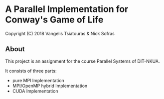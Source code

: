 # A Parallel Implementation for Conway's Game of Life

Copyright (C) 2018 Vangelis Tsiatouras & Nick Sofras

## About

This project is an assignment for the course Parallel Systems of DIT-NKUA.

It consists of three parts: <br />
* pure MPI Implementation <br />
* MPI/OpenMP hybrid Implementation <br />
* CUDA Implementation <br />
